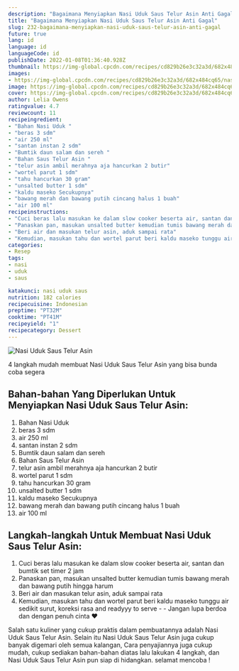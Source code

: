 ```yaml
---
description: "Bagaimana Menyiapkan Nasi Uduk Saus Telur Asin Anti Gagal"
title: "Bagaimana Menyiapkan Nasi Uduk Saus Telur Asin Anti Gagal"
slug: 232-bagaimana-menyiapkan-nasi-uduk-saus-telur-asin-anti-gagal
future: true
lang: id
language: id
languageCode: id
publishDate: 2022-01-08T01:36:40.928Z 
thumbnail: https://img-global.cpcdn.com/recipes/cd829b26e3c32a3d/682x484cq65/nasi-uduk-saus-telur-asin-foto-resep-utama.png
images:
- https://img-global.cpcdn.com/recipes/cd829b26e3c32a3d/682x484cq65/nasi-uduk-saus-telur-asin-foto-resep-utama.png
image: https://img-global.cpcdn.com/recipes/cd829b26e3c32a3d/682x484cq65/nasi-uduk-saus-telur-asin-foto-resep-utama.png
cover: https://img-global.cpcdn.com/recipes/cd829b26e3c32a3d/682x484cq65/nasi-uduk-saus-telur-asin-foto-resep-utama.png
author: Lelia Owens
ratingvalue: 4.7
reviewcount: 11
recipeingredient:
- "Bahan Nasi Uduk "
- "beras 3 sdm"
- "air 250 ml"
- "santan instan 2 sdm"
- "Bumtik daun salam dan sereh "
- "Bahan Saus Telur Asin "
- "telur asin ambil merahnya aja hancurkan 2 butir"
- "wortel parut 1 sdm"
- "tahu hancurkan 30 gram"
- "unsalted butter 1 sdm"
- "kaldu maseko Secukupnya"
- "bawang merah dan bawang putih cincang halus 1 buah"
- "air 100 ml"
recipeinstructions:
- "Cuci beras lalu masukan ke dalam slow cooker beserta air, santan dan bumtik set timer 2 jam"
- "Panaskan pan, masukan unsalted butter kemudian tumis bawang merah dan bawang putih hingga harum"
- "Beri air dan masukan telur asin, aduk sampai rata"
- "Kemudian, masukan tahu dan wortel parut beri kaldu maseko tunggu air sedikit surut, koreksi rasa and readyyy to serve  Jangan lupa berdoa dan dengan penuh cinta ❤️"
categories:
- Resep
tags:
- nasi
- uduk
- saus

katakunci: nasi uduk saus 
nutrition: 182 calories
recipecuisine: Indonesian
preptime: "PT32M"
cooktime: "PT41M"
recipeyield: "1"
recipecategory: Dessert
---
```



![Nasi Uduk Saus Telur Asin](https://img-global.cpcdn.com/recipes/cd829b26e3c32a3d/682x484cq65/nasi-uduk-saus-telur-asin-foto-resep-utama.png)

4 langkah mudah membuat  Nasi Uduk Saus Telur Asin yang bisa bunda coba segera

<!--inarticleads1-->

## Bahan-bahan Yang Diperlukan Untuk Menyiapkan Nasi Uduk Saus Telur Asin:

1. Bahan Nasi Uduk 
1. beras 3 sdm
1. air 250 ml
1. santan instan 2 sdm
1. Bumtik daun salam dan sereh 
1. Bahan Saus Telur Asin 
1. telur asin ambil merahnya aja hancurkan 2 butir
1. wortel parut 1 sdm
1. tahu hancurkan 30 gram
1. unsalted butter 1 sdm
1. kaldu maseko Secukupnya
1. bawang merah dan bawang putih cincang halus 1 buah
1. air 100 ml



<!--inarticleads2-->

## Langkah-langkah Untuk Membuat Nasi Uduk Saus Telur Asin:

1. Cuci beras lalu masukan ke dalam slow cooker beserta air, santan dan bumtik set timer 2 jam
1. Panaskan pan, masukan unsalted butter kemudian tumis bawang merah dan bawang putih hingga harum
1. Beri air dan masukan telur asin, aduk sampai rata
1. Kemudian, masukan tahu dan wortel parut beri kaldu maseko tunggu air sedikit surut, koreksi rasa and readyyy to serve -  - Jangan lupa berdoa dan dengan penuh cinta ❤️




Salah satu kuliner yang cukup praktis dalam pembuatannya adalah  Nasi Uduk Saus Telur Asin. Selain itu  Nasi Uduk Saus Telur Asin  juga cukup banyak digemari oleh semua kalangan, Cara penyajiannya juga cukup mudah, cukup sediakan bahan-bahan diatas lalu lakukan 4 langkah, dan  Nasi Uduk Saus Telur Asin  pun siap di hidangkan. selamat mencoba !
